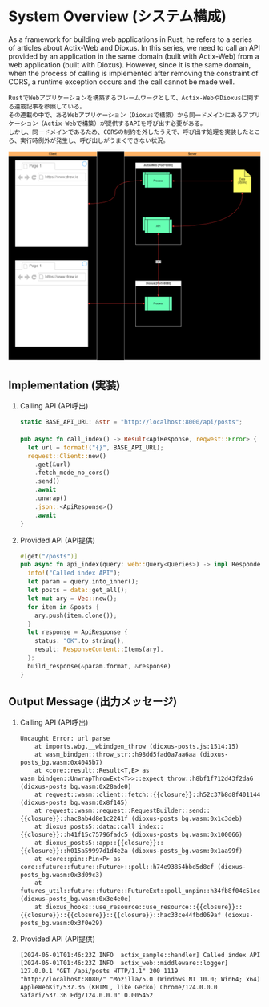 # System Overview (システム構成)
As a framework for building web applications in Rust, he refers to a series of articles about Actix-Web and Dioxus.
In this series, we need to call an API provided by an application in the same domain (built with Actix-Web) from a web application (built with Dioxus).
However, since it is the same domain, when the process of calling is implemented after removing the constraint of CORS, a runtime exception occurs and the call cannot be made well.

```
RustでWebアプリケーションを構築するフレームワークとして、Actix-WebやDioxusに関する連載記事を参照している。
その連載の中で、あるWebアプリケーション（Dioxusで構築）から同一ドメインにあるアプリケーション（Actix-Webで構築）が提供するAPIを呼び出す必要がある。
しかし、同一ドメインであるため、CORSの制約を外したうえで、呼び出す処理を実装したところ、実行時例外が発生し、呼び出しがうまくできない状況。
```

![Overview](system.png)

##  Implementation (実装)

1.  Calling API (API呼出)

    ```rust
    static BASE_API_URL: &str = "http://localhost:8000/api/posts";

    pub async fn call_index() -> Result<ApiResponse, reqwest::Error> {
      let url = format!("{}", BASE_API_URL);
      reqwest::Client::new()
        .get(&url)
        .fetch_mode_no_cors()
        .send()
        .await
        .unwrap()
        .json::<ApiResponse>()
        .await
    }
    ```

1.  Provided API (API提供)

    ```rust
    #[get("/posts")]
    pub async fn api_index(query: web::Query<Queries>) -> impl Responder {
      info!("Called index API");
      let param = query.into_inner();
      let posts = data::get_all();
      let mut ary = Vec::new();
      for item in &posts {
        ary.push(item.clone());
      }
      let response = ApiResponse {
        status: "OK".to_string(),
        result: ResponseContent::Items(ary),
      };
      build_response(&param.format, &response)
    }
    ```

##  Output Message (出力メッセージ)

1.  Calling API (API呼出)

    ```log
    Uncaught Error: url parse
        at imports.wbg.__wbindgen_throw (dioxus-posts.js:1514:15)
        at wasm_bindgen::throw_str::h98dd5fad0a7aa6aa (dioxus-posts_bg.wasm:0x4045b7)
        at <core::result::Result<T,E> as wasm_bindgen::UnwrapThrowExt<T>>::expect_throw::h8bf1f712d43f2da6 (dioxus-posts_bg.wasm:0x28ade0)
        at reqwest::wasm::client::fetch::{{closure}}::h52c37b8d8f401144 (dioxus-posts_bg.wasm:0x8f145)
        at reqwest::wasm::request::RequestBuilder::send::{{closure}}::hac8ab4d8e1c2241f (dioxus-posts_bg.wasm:0x1c3deb)
        at dioxus_posts5::data::call_index::{{closure}}::h41f15c75796fadc5 (dioxus-posts_bg.wasm:0x100066)
        at dioxus_posts5::app::{{closure}}::{{closure}}::h015a59997d1d4e2a (dioxus-posts_bg.wasm:0x1aa99f)
        at <core::pin::Pin<P> as core::future::future::Future>::poll::h74e93854bbd5d8cf (dioxus-posts_bg.wasm:0x3d09c3)
        at futures_util::future::future::FutureExt::poll_unpin::h34fb8f04c51ec5bb (dioxus-posts_bg.wasm:0x3e4e0e)
        at dioxus_hooks::use_resource::use_resource::{{closure}}::{{closure}}::{{closure}}::{{closure}}::hac33ce44fbd069af (dioxus-posts_bg.wasm:0x3f0e29)
    ```

1.  Provided API (API提供)

    ```log
    [2024-05-01T01:46:23Z INFO  actix_sample::handler] Called index API
    [2024-05-01T01:46:23Z INFO  actix_web::middleware::logger] 127.0.0.1 "GET /api/posts HTTP/1.1" 200 1119 "http://localhost:8080/" "Mozilla/5.0 (Windows NT 10.0; Win64; x64) AppleWebKit/537.36 (KHTML, like Gecko) Chrome/124.0.0.0 Safari/537.36 Edg/124.0.0.0" 0.005452
    ```
